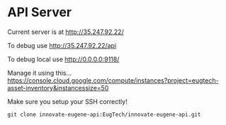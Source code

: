 # API Server
Current server is at http://35.247.92.22/

To debug use http://35.247.92.22/api


To debug local use http://0.0.0.0:9118/



Manage it using this...
https://console.cloud.google.com/compute/instances?project=eugtech-asset-inventory&instancessize=50


Make sure you setup your SSH correctly!

    git clone innovate-eugene-api:EugTech/innovate-eugene-api.git